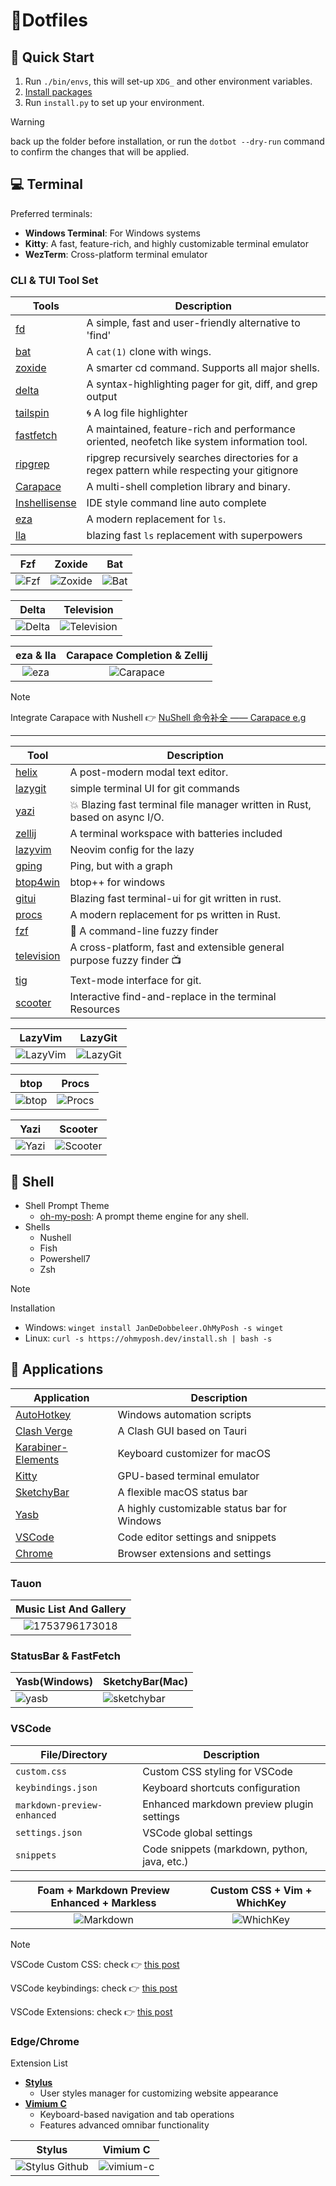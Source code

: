# 🍚Dotfiles

## 🚀 Quick Start

1. Run `./bin/envs`, this will set-up `XDG_` and other environment variables.
2. [Install packages](https://github.com/Efterklang/dotfiles/tree/main/packages)
3. Run `install.py` to set up your environment.

> [!WARNING]
>
> back up the folder before installation, or run the `dotbot --dry-run` command to confirm the changes that will be applied.

## 💻 Terminal

Preferred terminals:

- **Windows Terminal**: For Windows systems
- **Kitty**: A fast, feature-rich, and highly customizable terminal emulator
- **WezTerm**: Cross-platform terminal emulator

### CLI & TUI Tool Set

| Tools                                                       | Description                                                                                  |
| ----------------------------------------------------------- | -------------------------------------------------------------------------------------------- |
| [fd](https://github.com/sharkdp/fd)                         | A simple, fast and user-friendly alternative to 'find'                                       |
| [bat](https://github.com/sharkdp/bat)                       | A `cat(1)` clone with wings.                                                                 |
| [zoxide](https://github.com/ajeetdsouza/zoxide)             | A smarter cd command. Supports all major shells.                                             |
| [delta](https://dandavison.github.io/delta/)                | A syntax-highlighting pager for git, diff, and grep output                                   |
| [tailspin](https://github.com/bensadeh/tailspin)            | 🌀 A log file highlighter                                                                    |
| [fastfetch](https://github.com/fastfetch-cli/fastfetch)     | A maintained, feature-rich and performance oriented, neofetch like system information tool.  |
| [ripgrep](https://github.com/BurntSushi/ripgrep)            | ripgrep recursively searches directories for a regex pattern while respecting your gitignore |
| [Carapace](https://carapace.sh/)                            | A multi-shell completion library and binary.                                                 |
| [Inshellisense](https://github.com/microsoft/inshellisense) | IDE style command line auto complete                                                         |
| [eza](https://github.com/eza-community/eza)                 | A modern replacement for `ls`.                                                               |
| [lla](https://github.com/chaqchase/lla)                     | blazing fast `ls` replacement with superpowers                                               |

|           Fzf           |            Zoxide             |           Bat           |
| :---------------------: | :---------------------------: | :---------------------: |
| ![Fzf](assets/fzf.webp) | ![Zoxide](assets/zoxide.webp) | ![Bat](assets/bat.webp) |

|            Delta            |              Television               |
| :-------------------------: | :-----------------------------------: |
| ![Delta](assets/delta.webp) | ![Television](assets/television.webp) |

|          eza & lla          |       Carapace Completion & Zellij       |
| :-------------------------: | :--------------------------------------: |
| ![eza](assets/eza_lla.webp) | ![Carapace](assets/carapace_zellij.webp) |

> [!NOTE]
>
> Integrate Carapace with Nushell 👉 [NuShell 命令补全 —— Carapace e.g](https://vluv.space/nu_completion/)

---

| Tool                                                   | Description                                                                |
| ------------------------------------------------------ | -------------------------------------------------------------------------- |
| [helix](https://github.com/helix-editor/helix)         | A post-modern modal text editor.                                           |
| [lazygit](https://github.com/jesseduffield/lazygit)    | simple terminal UI for git commands                                        |
| [yazi](https://github.com/sxyazi/yazi)                 | 💥 Blazing fast terminal file manager written in Rust, based on async I/O. |
| [zellij](https://github.com/zellij-org/zellij)         | A terminal workspace with batteries included                               |
| [lazyvim](https://github.com/LazyVim/LazyVim)          | Neovim config for the lazy                                                 |
| [gping](https://github.com/orf/gping)                  | Ping, but with a graph                                                     |
| [btop4win](https://github.com/aristocratos/btop4win)   | btop++ for windows                                                         |
| [gitui](https://github.com/extrawurst/gitui)           | Blazing fast terminal-ui for git written in rust.                          |
| [procs](https://github.com/dalance/procs)              | A modern replacement for ps written in Rust.                               |
| [fzf](https://github.com/junegunn/fzf)                 | 🌸 A command-line fuzzy finder                                             |
| [television](https://github.com/alexhallam/television) | A cross-platform, fast and extensible general purpose fuzzy finder 📺      |
| [tig](https://github.com/jonas/tig)                    | Text-mode interface for git.                                               |
| [scooter](https://github.com/thomasschafer/scooter)    | Interactive find-and-replace in the terminal Resources                     |

|           LazyVim            |             LazyGit             |
| :--------------------------: | :-----------------------------: |
| ![LazyVim](assets/nvim.webp) | ![LazyGit](assets/lazygit.webp) |

|           btop            |            Procs            |
| :-----------------------: | :-------------------------: |
| ![btop](assets/btop.webp) | ![Procs](assets/procs.webp) |

|           Yazi            |             Scooter             |
| :-----------------------: | :-----------------------------: |
| ![Yazi](assets/yazi.webp) | ![Scooter](assets/scooter.webp) |

## 🐚 Shell

- Shell Prompt Theme
  - [oh-my-posh](https://ohmyposh.dev): A prompt theme engine for any shell.
- Shells
  - Nushell
  - Fish
  - Powershell7
  - Zsh

> [!NOTE]
>
> Installation
>
> - Windows: `winget install JanDeDobbeleer.OhMyPosh -s winget`
> - Linux: `curl -s https://ohmyposh.dev/install.sh | bash -s`

## 🧩 Applications

| Application                                                       | Description                                  |
| ----------------------------------------------------------------- | -------------------------------------------- |
| [AutoHotkey](https://www.autohotkey.com/)                         | Windows automation scripts                   |
| [Clash Verge](https://github.com/clash-verge-rev/clash-verge-rev) | A Clash GUI based on Tauri                   |
| [Karabiner-Elements](https://karabiner-elements.pqrs.org/)        | Keyboard customizer for macOS                |
| [Kitty](https://sw.kovidgoyal.net/kitty/)                         | GPU-based terminal emulator                  |
| [SketchyBar](https://github.com/FelixKratz/SketchyBar)            | A flexible macOS status bar                  |
| [Yasb](https://github.com/denBot/yasb)                            | A highly customizable status bar for Windows |
| [VSCode](https://code.visualstudio.com/)                          | Code editor settings and snippets            |
| [Chrome](https://www.google.com/chrome/)                          | Browser extensions and settings              |

### Tauon

|       Music List And Gallery        |
| :---------------------------------: |
| ![1753796173018](assets/tauon.webp) |

### StatusBar & FastFetch

| Yasb(Windows)             | SketchyBar(Mac)                       |
| ------------------------- | ------------------------------------- |
| ![yasb](assets/yasb.webp) | ![sketchybar](assets/sketchybar.webp) |

### VSCode

| File/Directory              | Description                                  |
| --------------------------- | -------------------------------------------- |
| `custom.css`                | Custom CSS styling for VSCode                |
| `keybindings.json`          | Keyboard shortcuts configuration             |
| `markdown-preview-enhanced` | Enhanced markdown preview plugin settings    |
| `settings.json`             | VSCode global settings                       |
| `snippets`                  | Code snippets (markdown, python, java, etc.) |

| Foam + Markdown Preview Enhanced + Markless |      Custom CSS + Vim + WhichKey       |
| :-----------------------------------------: | :------------------------------------: |
|       ![Markdown](assets/vsc_md.webp)       | ![WhichKey](assets/which_key.png) |

> [!NOTE]
>
> VSCode Custom CSS: check 👉 [this post](https://vluv.space/custom_vscode_css/)
>
> VSCode keybindings: check 👉 [this post](https://vluv.space/vscode_shortcut/)
>
> VSCode Extensions: check 👉 [this post](https://vluv.space/recommended_extensions/)

### Edge/Chrome

Extension List

- [**Stylus**](https://add0n.com/stylus.html)
  - User styles manager for customizing website appearance
- [**Vimium C**](https://github.com/gdh1995/vimium-c)
  - Keyboard-based navigation and tab operations
  - Features advanced omnibar functionality

|                Stylus                |                Vimium C                |
| :----------------------------------: | :------------------------------------: |
| ![Stylus Github](assets/stylus.webp) | ![vimium-c](assets/vimium_c.webp) |
